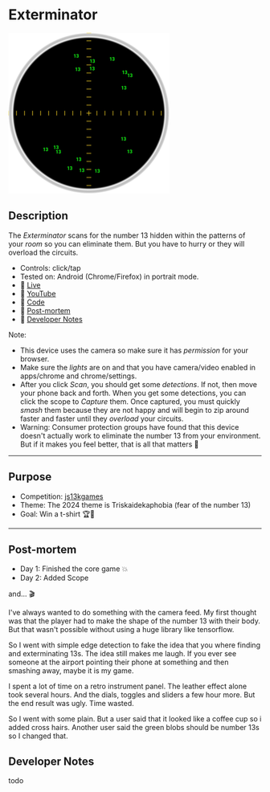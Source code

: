# Exterminator
[![Play](README.PNG)](https://bacionejs.github.io/exterminator)

## Description
The *Exterminator* scans for the number 13 hidden within the patterns of your *room* so you can eliminate them. But you have to hurry or they will overload the circuits.

- Controls: click/tap
- Tested on: Android (Chrome/Firefox) in portrait mode.
- 💃 [Live](https://bacionejs.github.io/exterminator)
- 🍔 [YouTube](http://www.youtube.com/@bacionejs)
- 🍕 [Code](https://github.com/bacionejs/exterminator)
- 🍨 [Post-mortem](https://github.com/bacionejs/exterminator#post-mortem)
- 🍩 [Developer Notes](https://github.com/bacionejs/exterminator#developer-notes)

Note:
- This device uses the camera so make sure it has *permission* for your browser.
- Make sure the *lights* are on and that you have camera/video enabled in apps/chrome and chrome/settings.
- After you click *Scan*, you should get some *detections*. If not, then move your phone back and forth. When you get some detections, you can click the scope to *Capture* them. Once captured, you must quickly *smash* them because they are not happy and will begin to zip around faster and faster until they *overload* your circuits.
- Warning: Consumer protection groups have found that this device doesn't actually work to eliminate the number 13 from your environment. But if it makes you feel better, that is all that matters 🐲

---

## Purpose
- Competition: [js13kgames](https://js13kgames.com)
- Theme: The 2024 theme is Triskaidekaphobia (fear of the number 13)
- Goal: Win a t-shirt 🏆🎉

---

## Post-mortem

- Day 1: Finished the core game 💥
- Day 2: Added Scope

and... 🎬

I've always wanted to do something with the camera feed. My first thought was that the player had to make the shape of the number 13 with their body. But that wasn't possible without using a huge library like tensorflow.

So I went with simple edge detection to fake the idea that you where finding and exterminating 13s. The idea still makes me laugh. If you ever see someone at the airport pointing their phone at something and then smashing away, maybe it is my game.

I spent a lot of time on a retro instrument panel. The leather effect alone took several hours. And the dials, toggles and sliders a few hour more. But the end result was ugly. Time wasted.

So I went with some plain. But a user said that it looked like a coffee cup so i added cross hairs. Another user said the green blobs should be number 13s so I changed that.

## Developer Notes
todo
